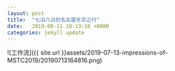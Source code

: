 ```yaml
---
layout: post
title:  "七泊八日的名古屋东京之行"
date:   2019-08-11 18:13:16 +0800
categories: jekyll update
---
```




![工作流]({{ site.url }}assets/2019-07-13-impressions-of-MSTC2019/20190713164816.png)
